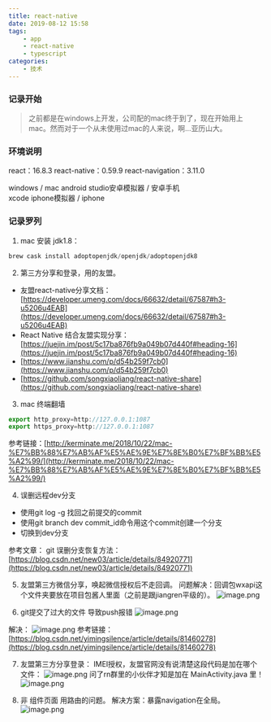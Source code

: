 ```yaml
---
title: react-native
date: 2019-08-12 15:58
tags: 
    - app
    - react-native 
    - typescript
categories: 
    - 技术
---
```


### 记录开始

> 之前都是在windows上开发，公司配的mac终于到了，现在开始用上mac。然而对于一个从未使用过mac的人来说，啊...亚历山大。

### 环境说明

react：16.8.3
react-native：0.59.9
react-navigation：3.11.0

windows / mac 
android studio安卓模拟器 / 安卓手机    
xcode iphone模拟器 / iphone

### 记录罗列

1. mac 安装 jdk1.8：
```javascript
brew cask install adoptopenjdk/openjdk/adoptopenjdk8
```

2. 第三方分享和登录，用的友盟。
- 友盟react-native分享文档：[https://developer.umeng.com/docs/66632/detail/67587#h3-u5206u4EAB](https://developer.umeng.com/docs/66632/detail/67587#h3-u5206u4EAB)
- React Native 结合友盟实现分享：[https://juejin.im/post/5c17ba876fb9a049b07d440f#heading-16](https://juejin.im/post/5c17ba876fb9a049b07d440f#heading-16)
- [https://www.jianshu.com/p/d54b259f7cb0](https://www.jianshu.com/p/d54b259f7cb0)
- [https://github.com/songxiaoliang/react-native-share](https://github.com/songxiaoliang/react-native-share)


3. mac  终端翻墙
```javascript
export http_proxy=http://127.0.0.1:1087
export https_proxy=http://127.0.0.1:1087
```
参考链接：[http://kerminate.me/2018/10/22/mac-%E7%BB%88%E7%AB%AF%E5%AE%9E%E7%8E%B0%E7%BF%BB%E5%A2%99/](http://kerminate.me/2018/10/22/mac-%E7%BB%88%E7%AB%AF%E5%AE%9E%E7%8E%B0%E7%BF%BB%E5%A2%99/)

4. 误删远程dev分支
- 使用git log -g 找回之前提交的commit
- 使用git branch dev commit_id命令用这个commit创建一个分支
- 切换到dev分支

参考文章：
git 误删分支恢复方法：[https://blog.csdn.net/new03/article/details/84920771](https://blog.csdn.net/new03/article/details/84920771)

5. 友盟第三方微信分享，唤起微信授权后不走回调。
问题解决：回调包wxapi这个文件夹要放在项目包酱人里面（之前是跟jiangren平级的）。
![image.png](https://upload-images.jianshu.io/upload_images/3453108-a7901361fd38e8fc.png?imageMogr2/auto-orient/strip%7CimageView2/2/w/1240)

6. git提交了过大的文件  导致push报错
![image.png](https://upload-images.jianshu.io/upload_images/3453108-eab486789cc4462d.png?imageMogr2/auto-orient/strip%7CimageView2/2/w/1240)

解决：
![image.png](https://upload-images.jianshu.io/upload_images/3453108-5051a5e70bf7437e.png?imageMogr2/auto-orient/strip%7CimageView2/2/w/1240)
参考链接：[https://blog.csdn.net/yimingsilence/article/details/81460278](https://blog.csdn.net/yimingsilence/article/details/81460278)

7. 友盟第三方分享登录：
IMEI授权，友盟官网没有说清楚这段代码是加在哪个文件：
![image.png](https://upload-images.jianshu.io/upload_images/3453108-a8ef6735811bbfa1.png?imageMogr2/auto-orient/strip%7CimageView2/2/w/1240)
问了rn群里的小伙伴才知是加在 MainActivity.java 里！
![image.png](https://upload-images.jianshu.io/upload_images/3453108-7a305492404585d4.png?imageMogr2/auto-orient/strip%7CimageView2/2/w/1240)

8. 非 组件页面  用路由的问题。
解决方案：暴露navigation在全局。
![image.png](https://upload-images.jianshu.io/upload_images/3453108-456606797df00cac.png?imageMogr2/auto-orient/strip%7CimageView2/2/w/1240)







